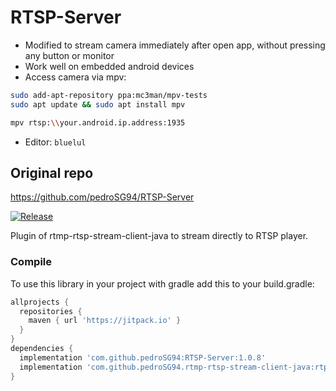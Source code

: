 # RTSP-Server

- Modified to stream camera immediately after open app, without pressing any button or monitor
- Work well on embedded android devices
- Access camera via mpv:
```bash
sudo add-apt-repository ppa:mc3man/mpv-tests
sudo apt update && sudo apt install mpv

mpv rtsp:\\your.android.ip.address:1935
```
- Editor: `bluelul`

## Original repo
https://github.com/pedroSG94/RTSP-Server

[![Release](https://jitpack.io/v/pedroSG94/RTSP-Server.svg)](https://jitpack.io/#pedroSG94/RTSP-Server)

Plugin of rtmp-rtsp-stream-client-java to stream directly to RTSP player.

### Compile

To use this library in your project with gradle add this to your build.gradle:

```gradle
allprojects {
  repositories {
    maven { url 'https://jitpack.io' }
  }
}
dependencies {
  implementation 'com.github.pedroSG94:RTSP-Server:1.0.8'
  implementation 'com.github.pedroSG94.rtmp-rtsp-stream-client-java:rtplibrary:2.0.2'
}

```
